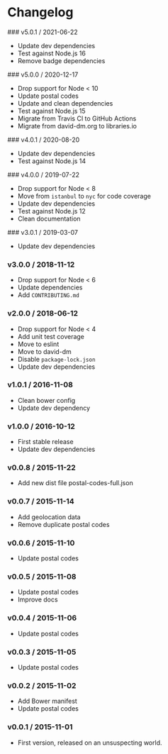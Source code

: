 Changelog
=========

### v5.0.1 / 2021-06-22

  - Update dev dependencies
  - Test against Node.js 16
  - Remove badge dependencies

### v5.0.0 / 2020-12-17

  - Drop support for Node < 10
  - Update postal codes
  - Update and clean dependencies
  - Test against Node.js 15
  - Migrate from Travis CI to GitHub Actions
  - Migrate from david-dm.org to libraries.io

### v4.0.1 / 2020-08-20

  - Update dev dependencies
  - Test against Node.js 14

### v4.0.0 / 2019-07-22

  - Drop support for Node < 8
  - Move from `istanbul` to `nyc` for code coverage
  - Update dev dependencies
  - Test against Node.js 12
  - Clean documentation

### v3.0.1 / 2019-03-07

  - Update dev dependencies

### v3.0.0 / 2018-11-12

  - Drop support for Node < 6
  - Update dependencies
  - Add `CONTRIBUTING.md`

### v2.0.0 / 2018-06-12

  - Drop support for Node < 4
  - Add unit test coverage
  - Move to eslint
  - Move to david-dm
  - Disable `package-lock.json`
  - Update dev dependencies

### v1.0.1 / 2016-11-08

 - Clean bower config
 - Update dev dependency

### v1.0.0 / 2016-10-12

 - First stable release
 - Update dev dependencies

### v0.0.8 / 2015-11-22

 - Add new dist file postal-codes-full.json

### v0.0.7 / 2015-11-14

 - Add geolocation data
 - Remove duplicate postal codes

### v0.0.6 / 2015-11-10

 - Update postal codes

### v0.0.5 / 2015-11-08

 - Update postal codes
 - Improve docs

### v0.0.4 / 2015-11-06

 - Update postal codes

### v0.0.3 / 2015-11-05

 - Update postal codes

### v0.0.2 / 2015-11-02

 - Add Bower manifest
 - Update postal codes

### v0.0.1 / 2015-11-01

 - First version, released on an unsuspecting world.
